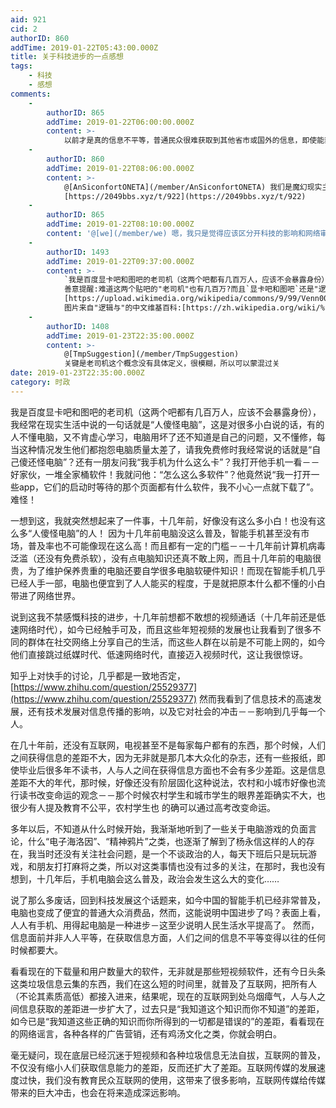 ```yaml
---
aid: 921
cid: 2
authorID: 860
addTime: 2019-01-22T05:43:00.000Z
title: 关于科技进步的一点感想
tags:
    - 科技
    - 感想
comments:
    -
        authorID: 865
        addTime: 2019-01-22T06:00:00.000Z
        content: >-
            以前才是真的信息不平等，普通民众很难获取到其他省市或国外的信息，即使能获取到的信息也经过了媒体的过滤，随着互联网的发展，信息才慢慢地趋向于平等。而目前国内的这种信息获取情况主要是由于无限制的政府权力以及无限制的网络审查。
    -
        authorID: 860
        addTime: 2019-01-22T08:06:00.000Z
        content: >-
            @[AnSiconfortONETA](/member/AnSiconfortONETA) 我们是魔幻现实主义国家，你要习惯这种人
            [https://2049bbs.xyz/t/922](https://2049bbs.xyz/t/922)
    -
        authorID: 865
        addTime: 2019-01-22T08:10:00.000Z
        content: '@[we](/member/we) 嗯，我只是觉得应该区分开科技的影响和网络审查的影响'
    -
        authorID: 1493
        addTime: 2019-01-22T09:37:00.000Z
        content: >-
            `我是百度显卡吧和图吧的老司机（这两个吧都有几百万人，应该不会暴露身份）`
            善意提醒:难道这两个贴吧的"老司机"也有几百万?而且`显卡吧和图吧`还是"逻辑与"的条件限制,范围更小
            [https://upload.wikimedia.org/wikipedia/commons/9/99/Venn0001.svg](https://upload.wikimedia.org/wikipedia/commons/9/99/Venn0001.svg)
            图片来自"逻辑与"的中文维基百科:[https://zh.wikipedia.org/wiki/%E9%80%BB%E8%BE%91%E4%B8%8E](https://zh.wikipedia.org/wiki/%E9%80%BB%E8%BE%91%E4%B8%8E)
    -
        authorID: 1408
        addTime: 2019-01-23T22:35:00.000Z
        content: >-
            @[TmpSuggestion](/member/TmpSuggestion)
            关键是老司机这个概念没有具体定义，很模糊，所以可以蒙混过关
date: 2019-01-23T22:35:00.000Z
category: 时政
---
```


我是百度显卡吧和图吧的老司机（这两个吧都有几百万人，应该不会暴露身份），我经常在现实生活中说的一句话就是“人傻怪电脑”，这是对很多小白说的话，有的人不懂电脑，又不肯虚心学习，电脑用坏了还不知道是自己的问题，又不懂修，每当这种情况发生他们都抱怨电脑质量太差了，请我免费修时我经常说的话就是“自己傻还怪电脑”？还有一朋友问我“我手机为什么这么卡”？我打开他手机一看－－好家伙，一堆全家桶软件！我就问他：“怎么这么多软件”？他竟然说“我一打开一些app，它们的启动时等待的那个页面都有什么软件，我不小心一点就下载了”。难怪！

一想到这，我就突然想起来了一件事，十几年前，好像没有这么多小白！也没有这么多“人傻怪电脑”的人！ 因为十几年前电脑没这么普及，智能手机甚至没有市场，普及率也不可能像现在这么高！而且都有一定的门槛－－十几年前计算机病毒泛滥（还没有免费杀软），没有点电脑知识还真不敢上网，而且十几年前的电脑很贵，为了维护保养贵重的电脑还要自学很多电脑软硬件知识！而现在智能手机几乎已经人手一部，电脑也便宜到了人人能买的程度，于是就把原本什么都不懂的小白带进了网络世界。

说到这我不禁感慨科技的进步，十几年前想都不敢想的视频通话（十几年前还是低速网络时代），如今已经触手可及，而且这些年短视频的发展也让我看到了很多不同的群体在社交网络上分享自己的生活，而这些人群在以前是不可能上网的，如今他们直接跳过纸媒时代、低速网络时代，直接迈入视频时代，这让我很惊讶。

知乎上对快手的讨论，几乎都是一致地否定，[https://www.zhihu.com/question/25529377](https://www.zhihu.com/question/25529377) 然而我看到了信息技术的高速发展，还有技术发展对信息传播的影响，以及它对社会的冲击－－影响到几乎每一个人。

在几十年前，还没有互联网，电视甚至不是每家每户都有的东西，那个时候，人们之间获得信息的差距不大，因为无非就是那几本大众化的杂志，还有一些报纸，即使毕业后很多年不读书，人与人之间在获得信息方面也不会有多少差距。这是信息差距不大的年代，那时候，好像还没有阶层固化这种说法，农村和小城市好像也流行读书改变命运的观念－－那个时候农村学生和城市学生的眼界差距确实不大，也很少有人提及教育不公平，农村学生也 的确可以通过高考改变命运。

多年以后，不知道从什么时候开始，我渐渐地听到了一些关于电脑游戏的负面言论，什么“电子海洛因”、“精神鸦片”之类，也逐渐了解到了杨永信这样的人的存在，我当时还没有关注社会问题，是一个不谈政治的人，每天下班后只是玩玩游戏，和朋友打打麻将之类，所以对这类事情也没有过多的关注，在那时，我也没有想到，十几年后，手机电脑会这么普及，政治会发生这么大的变化……

说了那么多废话，回到科技发展这个话题来，如今中国的智能手机已经非常普及，电脑也变成了便宜的普通大众消费品，然而，这能说明中国进步了吗？表面上看，人人有手机、用得起电脑是一种进步－这至少说明人民生活水平提高了。 然而，信息面前并非人人平等，在获取信息方面，人们之间的信息不平等变得以往的任何时候都要大。

看看现在的下载量和用户数量大的软件，无非就是那些短视频软件，还有今日头条这类垃圾信息云集的东西，我们在这么短的时间里，就普及了互联网，把所有人（不论其素质高低）都接入进来，结果呢，现在的互联网到处乌烟瘴气，人与人之间信息获取的差距进一步扩大了，过去只是“我知道这个知识而你不知道”的差距，如今已是“我知道这些正确的知识而你所得到的一切都是错误的”的差距，看看现在的网络谣言，各种各样的广告营销，还有鸡汤文化之类，你就会明白。

毫无疑问，现在底层已经沉迷于短视频和各种垃圾信息无法自拔，互联网的普及，不仅没有缩小人们获取信息能力的差距，反而还扩大了差距。互联网传媒的发展速度过快，我们没有教育民众互联网的使用，这带来了很多影响，互联网传媒给传媒带来的巨大冲击，也会在将来造成深远影响。
